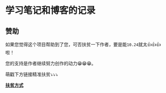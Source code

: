 # 学习笔记和博客的记录

## 赞助

如果您觉得这个项目帮助到了您，可否扶贫一下作者，要是能`10.24`就太👍👍👍啦！

您的支持是作者继续努力创作的动力😁😁😁。

萌戳下方链接精准扶贫⤵️⤵️⤵️

**[扶贫方式](https://simplepeng.github.io/merge_pay_code/)**